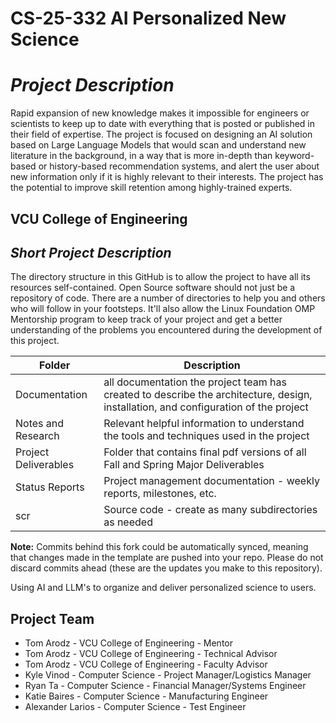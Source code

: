 # CS-25-332 AI Personalized New Science

# *Project Description*
Rapid expansion of new knowledge makes it impossible for engineers or scientists to keep up to date with everything that is posted or published in their field of expertise. The project is focused on designing an AI solution based on Large Language Models that would scan and understand new literature in the background, in a way that is more in-depth than keyword-based or history-based recommendation systems, and alert the user about new information only if it is highly relevant to their interests. The project has the potential to improve skill retention among highly-trained experts.

## VCU College of Engineering

## *Short Project Description*
The directory structure in this GitHub is to allow the project to have all its resources self-contained.
Open Source software should not just be a repository of code.  There are a number of directories to help you and others who will 
follow in your footsteps.  It'll also allow the Linux Foundation OMP Mentorship program to keep track of your project and get
a better understanding of the problems you encountered during the development of this project. 

| Folder | Description |
|---|---|
| Documentation |  all documentation the project team has created to describe the architecture, design, installation, and configuration of the project |
| Notes and Research | Relevant helpful information to understand the tools and techniques used in the project |
| Project Deliverables | Folder that contains final pdf versions of all Fall and Spring Major Deliverables |
| Status Reports | Project management documentation - weekly reports, milestones, etc. |
| scr | Source code - create as many subdirectories as needed |

**Note:** Commits behind this fork could be automatically synced, meaning that changes made in the template are pushed into your repo. Please do not discard commits ahead (these are the updates you make to this repository).

Using AI and LLM's to organize and deliver personalized science to users.

## Project Team
- Tom Arodz - VCU College of Engineering - Mentor
- Tom Arodz - VCU College of Engineering - Technical Advisor
- Tom Arodz - VCU College of Engineering - Faculty Advisor
- Kyle Vinod - Computer Science - Project Manager/Logistics Manager
- Ryan Ta - Computer Science - Financial Manager/Systems Engineer
- Katie Baires - Computer Science - Manufacturing Engineer
- Alexander Larios - Computer Science - Test Engineer
